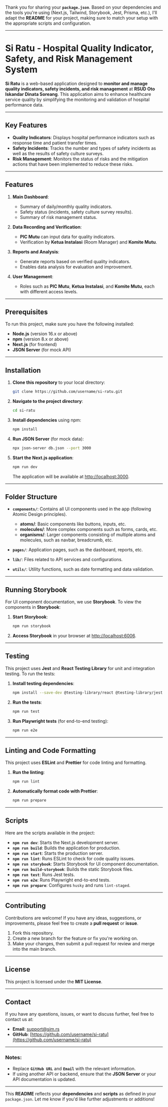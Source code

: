 Thank you for sharing your **`package.json`**. Based on your dependencies and the tools you're using (Next.js, Tailwind, Storybook, Jest, Prisma, etc.), I'll adapt the **README** for your project, making sure to match your setup with the appropriate scripts and configuration.

---

# **Si Ratu - Hospital Quality Indicator, Safety, and Risk Management System**

**Si Ratu** is a web-based application designed to **monitor and manage quality indicators, safety incidents, and risk management** at **RSUD Oto Iskandar Dinata Soreang**. This application aims to enhance healthcare service quality by simplifying the monitoring and validation of hospital performance data.

---

## **Key Features**

- **Quality Indicators**: Displays hospital performance indicators such as response time and patient transfer times.
- **Safety Incidents**: Tracks the number and types of safety incidents as well as the results of safety culture surveys.
- **Risk Management**: Monitors the status of risks and the mitigation actions that have been implemented to reduce these risks.

---

## **Features**

1. **Main Dashboard**:
   - Summary of daily/monthly quality indicators.
   - Safety status (incidents, safety culture survey results).
   - Summary of risk management status.

2. **Data Recording and Verification**:
   - **PIC Mutu** can input data for quality indicators.
   - Verification by **Ketua Instalasi** (Room Manager) and **Komite Mutu**.

3. **Reports and Analysis**:
   - Generate reports based on verified quality indicators.
   - Enables data analysis for evaluation and improvement.

4. **User Management**:
   - Roles such as **PIC Mutu**, **Ketua Instalasi**, and **Komite Mutu**, each with different access levels.

---

## **Prerequisites**

To run this project, make sure you have the following installed:

- **Node.js** (version 16.x or above)
- **npm** (version 8.x or above)
- **Next.js** (for frontend)
- **JSON Server** (for mock API)

---

## **Installation**

1. **Clone this repository** to your local directory:

   ```bash
   git clone https://github.com/username/si-ratu.git
   ```

2. **Navigate to the project directory**:

   ```bash
   cd si-ratu
   ```

3. **Install dependencies** using npm:

   ```bash
   npm install
   ```

4. **Run JSON Server** (for mock data):

   ```bash
   npx json-server db.json --port 3000
   ```

5. **Start the Next.js application**:

   ```bash
   npm run dev
   ```

   The application will be available at [http://localhost:3000](http://localhost:3000).

---

## **Folder Structure**

- **`components/`**: Contains all UI components used in the app (following Atomic Design principles).
  - **atoms/**: Basic components like buttons, inputs, etc.
  - **molecules/**: More complex components such as forms, cards, etc.
  - **organisms/**: Larger components consisting of multiple atoms and molecules, such as navbar, breadcrumb, etc.

- **`pages/`**: Application pages, such as the dashboard, reports, etc.

- **`lib/`**: Files related to API services and configurations.

- **`utils/`**: Utility functions, such as date formatting and data validation.

---

## **Running Storybook**

For UI component documentation, we use **Storybook**. To view the components in **Storybook**:

1. **Start Storybook**:

   ```bash
   npm run storybook
   ```

2. **Access Storybook** in your browser at [http://localhost:6006](http://localhost:6006).

---

## **Testing**

This project uses **Jest** and **React Testing Library** for unit and integration testing. To run the tests:

1. **Install testing dependencies**:

   ```bash
   npm install --save-dev @testing-library/react @testing-library/jest-dom jest
   ```

2. **Run the tests**:

   ```bash
   npm run test
   ```

3. **Run Playwright tests** (for end-to-end testing):

   ```bash
   npm run e2e
   ```

---

## **Linting and Code Formatting**

This project uses **ESLint** and **Prettier** for code linting and formatting.

1. **Run the linting**:

   ```bash
   npm run lint
   ```

2. **Automatically format code with Prettier**:

   ```bash
   npm run prepare
   ```

---

## **Scripts**

Here are the scripts available in the project:

- **`npm run dev`**: Starts the Next.js development server.
- **`npm run build`**: Builds the application for production.
- **`npm run start`**: Starts the production server.
- **`npm run lint`**: Runs ESLint to check for code quality issues.
- **`npm run storybook`**: Starts Storybook for UI component documentation.
- **`npm run build-storybook`**: Builds the static Storybook files.
- **`npm run test`**: Runs Jest tests.
- **`npm run e2e`**: Runs Playwright end-to-end tests.
- **`npm run prepare`**: Configures `husky` and runs `lint-staged`.

---

## **Contributing**

Contributions are welcome! If you have any ideas, suggestions, or improvements, please feel free to create a **pull request** or **issue**.

1. Fork this repository.
2. Create a new branch for the feature or fix you're working on.
3. Make your changes, then submit a pull request for review and merge into the main branch.

---

## **License**

This project is licensed under the **MIT License**.

---

## **Contact**

If you have any questions, issues, or want to discuss further, feel free to contact us at:

- **Email**: [support@sim.rs](mailto:support@sim.rs)
- **GitHub**: [https://github.com/username/si-ratu](https://github.com/username/si-ratu)

---

### **Notes**:

- Replace **`GitHub URL`** and **`Email`** with the relevant information.
- If using another API or backend, ensure that the **JSON Server** or your API documentation is updated.

---

This **README** reflects your **dependencies** and **scripts** as defined in your `package.json`. Let me know if you'd like further adjustments or additions!
